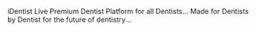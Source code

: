 iDentist Live
Premium Dentist Platform for all Dentists...
Made for Dentists by Dentist for the future of dentistry...
